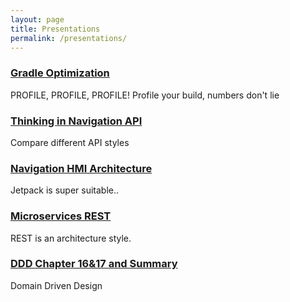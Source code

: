 ```yaml
---
layout: page
title: Presentations
permalink: /presentations/
---
```


### [Gradle Optimization](/slides/01-gradle-optimization)

PROFILE, PROFILE, PROFILE!
Profile your build, numbers don't lie

### [Thinking in Navigation API](/slides/02-thinking-in-navigation-api)

Compare different API styles

### [Navigation HMI Architecture](/slides/03-navigation-hmi-arch)

Jetpack is super suitable..


### [Microservices REST](/slides/04-microservice-api)

REST is an architecture style.


### [DDD Chapter 16&17 and Summary](/slides/05-ddd-16-17-summary)

Domain Driven Design
